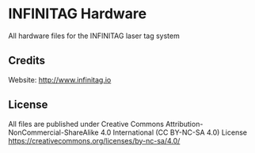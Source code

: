 # INFINITAG Hardware

All hardware files for the INFINITAG laser tag system

## Credits
Website: <http://www.infinitag.io>

## License
All files are published under Creative Commons Attribution-NonCommercial-ShareAlike 4.0 International (CC BY-NC-SA 4.0) License
<https://creativecommons.org/licenses/by-nc-sa/4.0/>
